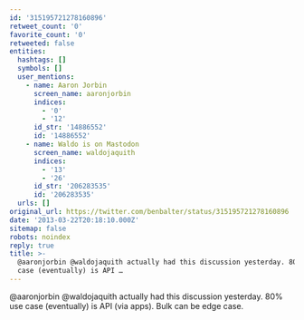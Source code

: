 ```yaml
---
id: '315195721278160896'
retweet_count: '0'
favorite_count: '0'
retweeted: false
entities:
  hashtags: []
  symbols: []
  user_mentions:
    - name: Aaron Jorbin
      screen_name: aaronjorbin
      indices:
        - '0'
        - '12'
      id_str: '14886552'
      id: '14886552'
    - name: Waldo is on Mastodon
      screen_name: waldojaquith
      indices:
        - '13'
        - '26'
      id_str: '206283535'
      id: '206283535'
  urls: []
original_url: https://twitter.com/benbalter/status/315195721278160896
date: '2013-03-22T20:18:10.000Z'
sitemap: false
robots: noindex
reply: true
title: >-
  @aaronjorbin @waldojaquith actually had this discussion yesterday. 80% use
  case (eventually) is API …
---
```


@aaronjorbin @waldojaquith actually had this discussion yesterday. 80% use case (eventually) is API (via apps). Bulk can be edge case.